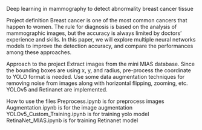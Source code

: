Deep learning in mammography to detect abnormality breast cancer tissue

Project definition
Breast cancer is one of the most common cancers that happen to women. The rule for diagnosis is based on the analysis of mammographic images, but the accuracy is always limited by doctors’ experience and skills. In this paper, we will explore multiple neural networks models to improve the detection accuracy, and compare the performances among these approaches.

Approach to the project
Extract images from the mini MIAS database. Since the bounding boxes are using x, y, and radius, pre-process the coordinate to YOLO format is needed.
Use some data augmentation techniques for removing noise from images along with horizontal flipping, zooming, etc. 
YOLOv5 and Retinanet are implemented.

How to use the files
Preprocess.ipynb is for preprocess images
Augmentation.ipynb is for the image augmentation
YOLOv5_Custom_Training.ipynb is for training yolo model
RetinaNet_MIAS.ipynb is for training Retinanet model
